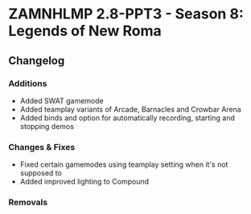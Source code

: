 # ZAMNHLMP 2.8-PPT3 - Season 8: Legends of New Roma
## Changelog
### Additions
- Added SWAT gamemode
- Added teamplay variants of Arcade, Barnacles and Crowbar Arena
- Added binds and option for automatically recording, starting and stopping demos

### Changes & Fixes
- Fixed certain gamemodes using teamplay setting when it's not supposed to
- Added improved lighting to Compound

### Removals

